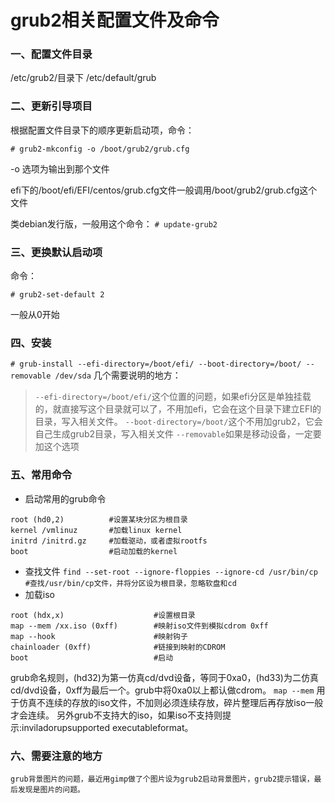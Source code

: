 grub2相关配置文件及命令
==

### 一、配置文件目录
/etc/grub2/目录下
/etc/default/grub

### 二、更新引导项目
根据配置文件目录下的顺序更新启动项，命令：

`# grub2-mkconfig -o /boot/grub2/grub.cfg`

-o 选项为输出到那个文件

efi下的/boot/efi/EFI/centos/grub.cfg文件一般调用/boot/grub2/grub.cfg这个文件

类debian发行版，一般用这个命令：
`# update-grub2`

### 三、更换默认启动项
命令：

`# grub2-set-default 2`

一般从0开始

### 四、安装
`# grub-install --efi-directory=/boot/efi/ --boot-directory=/boot/ --removable /dev/sda`
几个需要说明的地方：
> `--efi-directory=/boot/efi/`这个位置的问题，如果efi分区是单独挂载的，就直接写这个目录就可以了，不用加efi，它会在这个目录下建立EFI的目录，写入相关文件。
`--boot-directory=/boot/`这个不用加grub2，它会自己生成grub2目录，写入相关文件
`--removable`如果是移动设备，一定要加这个选项

### 五、常用命令
- 启动常用的grub命令
```
root (hd0,2)          #设置某块分区为根目录
kernel /vmlinuz       #加载linux kernel
initrd /initrd.gz     #加载驱动，或者虚拟rootfs
boot                  #启动加载的kernel
```
- 查找文件
`find --set-root --ignore-floppies --ignore-cd /usr/bin/cp   #查找/usr/bin/cp文件，并将分区设为根目录，忽略软盘和cd`
- 加载iso
```
root (hdx,x)                    #设置根目录
map --mem /xx.iso (0xff)        #映射iso文件到模拟cdrom 0xff
map --hook                      #映射钩子
chainloader (0xff)              #链接到映射的CDROM
boot                            #启动
```
grub命名规则，(hd32)为第一仿真cd/dvd设备，等同于0xa0，(hd33)为二仿真cd/dvd设备，0xff为最后一个。grub中将0xa0以上都认做cdrom。
`map --mem` 用于仿真不连续的存放的iso文件，不加则必须连续存放，碎片整理后再存放iso一般才会连续。
另外grub不支持大的iso，如果iso不支持则提示:inviladorupsupported executableformat。

### 六、需要注意的地方
	grub背景图片的问题，最近用gimp做了个图片设为grub2启动背景图片，grub2提示错误，最后发现是图片的问题。